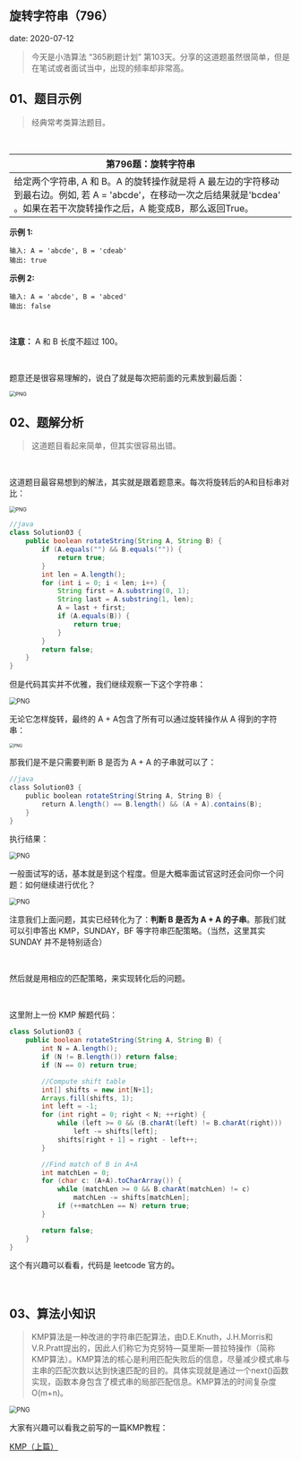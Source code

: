  
##	旋转字符串（796）
date:	2020-07-12
 

> 今天是小浩算法 “365刷题计划” 第103天。分享的这道题虽然很简单，但是在笔试或者面试当中，出现的频率却非常高。

## 01、题目示例

> 经典常考类算法题目。

<br/>

| 第796题：旋转字符串                                          |
| ------------------------------------------------------------ |
| 给定两个字符串, A 和 B。A 的旋转操作就是将 A 最左边的字符移动到最右边。例如, 若 A = 'abcde'，在移动一次之后结果就是'bcdea' 。如果在若干次旋转操作之后，A 能变成B，那么返回True。 |

**示例 1:**

```
输入: A = 'abcde', B = 'cdeab'
输出: true
```

**示例 2:**

```
输入: A = 'abcde', B = 'abced'
输出: false
```

<br/>

**注意：** A 和 B 长度不超过 100。

<br/>

题意还是很容易理解的，说白了就是每次把前面的元素放到最后面：

<img src="307/1.jpg" alt="PNG" style="zoom: 67%;" />

## 02、题解分析

> 这道题目看起来简单，但其实很容易出错。

<br/>

这道题目最容易想到的解法，其实就是跟着题意来。每次将旋转后的A和目标串对比：

<img src="307/2.jpg" alt="PNG" style="zoom: 67%;" />

```java
//java
class Solution03 {
    public boolean rotateString(String A, String B) {
        if (A.equals("") && B.equals("")) {
            return true;
        }
        int len = A.length();
        for (int i = 0; i < len; i++) {
            String first = A.substring(0, 1);
            String last = A.substring(1, len);
            A = last + first;
            if (A.equals(B)) {
                return true;
            }
        }
        return false;
    }
}
```

但是代码其实并不优雅，我们继续观察一下这个字符串：

<img src="307/3.jpg" alt="PNG" style="zoom: 80%;" />

无论它怎样旋转，最终的 A + A包含了所有可以通过旋转操作从 A 得到的字符串：

<img src="307/4.jpg" alt="PNG" style="zoom: 50%;" />

那我们是不是只需要判断  B  是否为  A + A  的子串就可以了：

```java
//java
class Solution03 {    
    public boolean rotateString(String A, String B) {        
        return A.length() == B.length() && (A + A).contains(B);    
    }
}
```

执行结果：

<img src="307/5.jpg" alt="PNG" style="zoom: 80%;" />

一般面试写的话，基本就是到这个程度。但是大概率面试官这时还会问你一个问题：如何继续进行优化？

<img src="307/6.gif" alt="PNG" style="zoom: 80%;" />

注意我们上面问题，其实已经转化为了：**判断 B 是否为 A + A 的子串**。那我们就可以引申答出 KMP，SUNDAY，BF 等字符串匹配策略。（当然，这里其实 SUNDAY 并不是特别适合）

<br/>

然后就是用相应的匹配策略，来实现转化后的问题。

<br/>

这里附上一份 KMP 解题代码：

```java
class Solution03 {
    public boolean rotateString(String A, String B) {
        int N = A.length();
        if (N != B.length()) return false;
        if (N == 0) return true;

        //Compute shift table
        int[] shifts = new int[N+1];
        Arrays.fill(shifts, 1);
        int left = -1;
        for (int right = 0; right < N; ++right) {
            while (left >= 0 && (B.charAt(left) != B.charAt(right)))
                left -= shifts[left];
            shifts[right + 1] = right - left++;
        }

        //Find match of B in A+A
        int matchLen = 0;
        for (char c: (A+A).toCharArray()) {
            while (matchLen >= 0 && B.charAt(matchLen) != c)
                matchLen -= shifts[matchLen];
            if (++matchLen == N) return true;
        }

        return false;
    }
}
```

这个有兴趣可以看看，代码是 leetcode 官方的。

<br/>

## 03、算法小知识

> KMP算法是一种改进的字符串匹配算法，由D.E.Knuth，J.H.Morris和V.R.Pratt提出的，因此人们称它为克努特—莫里斯—普拉特操作（简称KMP算法）。KMP算法的核心是利用匹配失败后的信息，尽量减少模式串与主串的匹配次数以达到快速匹配的目的。具体实现就是通过一个next()函数实现，函数本身包含了模式串的局部匹配信息。KMP算法的时间复杂度O(m+n)。

<img src="307/7.gif" alt="PNG" style="zoom: 80%;" />

大家有兴趣可以看我之前写的一篇KMP教程：

 [KMP（上篇）](1.3.字符串系列/306.md) 